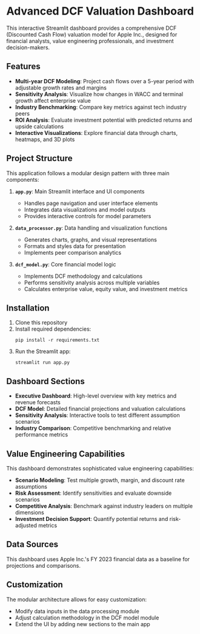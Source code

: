 # Advanced DCF Valuation Dashboard

This interactive Streamlit dashboard provides a comprehensive DCF (Discounted Cash Flow) valuation model for Apple Inc., designed for financial analysts, value engineering professionals, and investment decision-makers.

## Features

- **Multi-year DCF Modeling**: Project cash flows over a 5-year period with adjustable growth rates and margins
- **Sensitivity Analysis**: Visualize how changes in WACC and terminal growth affect enterprise value
- **Industry Benchmarking**: Compare key metrics against tech industry peers
- **ROI Analysis**: Evaluate investment potential with predicted returns and upside calculations
- **Interactive Visualizations**: Explore financial data through charts, heatmaps, and 3D plots

## Project Structure

This application follows a modular design pattern with three main components:

1. **`app.py`**: Main Streamlit interface and UI components
   - Handles page navigation and user interface elements
   - Integrates data visualizations and model outputs
   - Provides interactive controls for model parameters

2. **`data_processor.py`**: Data handling and visualization functions
   - Generates charts, graphs, and visual representations
   - Formats and styles data for presentation
   - Implements peer comparison analytics

3. **`dcf_model.py`**: Core financial model logic
   - Implements DCF methodology and calculations
   - Performs sensitivity analysis across multiple variables
   - Calculates enterprise value, equity value, and investment metrics

## Installation

1. Clone this repository
2. Install required dependencies:
   ```
   pip install -r requirements.txt
   ```
3. Run the Streamlit app:
   ```
   streamlit run app.py
   ```

## Dashboard Sections

- **Executive Dashboard**: High-level overview with key metrics and revenue forecasts
- **DCF Model**: Detailed financial projections and valuation calculations
- **Sensitivity Analysis**: Interactive tools to test different assumption scenarios
- **Industry Comparison**: Competitive benchmarking and relative performance metrics

## Value Engineering Capabilities

This dashboard demonstrates sophisticated value engineering capabilities:

- **Scenario Modeling**: Test multiple growth, margin, and discount rate assumptions
- **Risk Assessment**: Identify sensitivities and evaluate downside scenarios
- **Competitive Analysis**: Benchmark against industry leaders on multiple dimensions
- **Investment Decision Support**: Quantify potential returns and risk-adjusted metrics

## Data Sources

This dashboard uses Apple Inc.'s FY 2023 financial data as a baseline for projections and comparisons.

## Customization

The modular architecture allows for easy customization:
- Modify data inputs in the data processing module
- Adjust calculation methodology in the DCF model module
- Extend the UI by adding new sections to the main app 